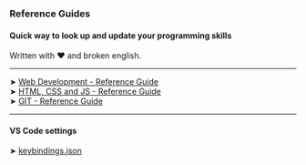 ### Reference Guides

#### Quick way to look up and update your programming skills
Written with ❤️ and broken english. 

<nav>
  
---

➤ [Web Development - Reference Guide](https://gist.github.com/2fbb850fd4ad3adae20096c75bb9a333.git)<br>
➤ [HTML, CSS and JS - Reference Guide](https://gist.github.com/23a04c0b6bcf766fb073e3f1e2d80f0f.git)<br>
➤ [GIT - Reference Guide](https://gist.github.com/a473b6bdbf83245b20b714049868fa6a.git)<br>
  
---
  
#### VS Code settings  
➤ [keybindings.json](https://github.com/CMQNordic/Settings-And-Reference-Guides/blob/main/assets/vscode-settings/keybindings.json)<br>
  
<nav>
